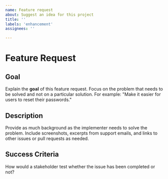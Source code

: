 ```yaml
---
name: Feature request
about: Suggest an idea for this project
title: ''
labels: 'enhancement'
assignees: ''

---
```

# Feature Request

## Goal

Explain the **goal** of this feature request. Focus on the problem that needs to be solved and not on a particular solution. For example: "Make it easier for users to reset their passwords."

## Description

Provide as much background as the implementer needs to solve the problem. Include screenshots, excerpts from support emails, and links to other issues or pull requests as needed.

## Success Criteria

How would a stakeholder test whether the issue has been completed or not?
